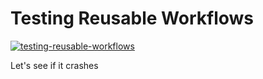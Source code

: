 # Testing Reusable Workflows
[![testing-reusable-workflows](https://github.com/n-hebert/testing-reusable-workflows/actions/workflows/basic.yml/badge.svg)](https://github.com/n-hebert/testing-reusable-workflows/actions/workflows/basic.yml)

Let's see if it crashes
